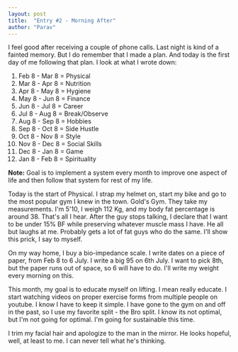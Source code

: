 ```yaml
---
layout: post
title:  "Entry #2 - Morning After"
author: "Parav"
---
```


I feel good after receiving a couple of phone calls. Last night is kind of a fainted memory. But I do remember that I made a plan. And today is the first day of me following that plan. I look at what I wrote down:

1. Feb 8 - Mar 8 = Physical
2. Mar 8 - Apr 8 = Nutrition
3. Apr 8 - May 8 = Hygiene
4. May 8 - Jun 8 = Finance
5. Jun 8 - Jul 8 = Career
6. Jul 8 - Aug 8 = Break/Observe
7. Aug 8 - Sep 8 = Hobbies
8. Sep 8 - Oct 8 = Side Hustle
9. Oct 8 - Nov 8 = Style
10. Nov 8 - Dec 8 = Social Skills
11. Dec 8 - Jan 8  = Game
12. Jan 8 - Feb 8 = Spirituality

**Note:** Goal is to implement a system every month to improve one aspect of life and then follow that system for rest of my life.

Today is the start of Physical. I strap my helmet on, start my bike and go to the most popular gym I knew in the town. Gold's Gym. They take my measurements. I'm 5'10, I weigh 112 Kg, and my body fat percentage is around 38. That's all I hear. After the guy stops talking, I declare that I want to be under 15% BF while preserving whatever muscle mass I have. He all but laughs at me. Probably gets a lot of fat guys who do the same. I'll show this prick, I say to myself.

On my way home, I buy a bio-impedance scale. I write dates on a piece of paper, from Feb 8 to 6 July. I write a big 95 on 6th July. I want to pick 8th, but the paper runs out of space, so 6 will have to do. I'll write my weight every morning on this.

This month, my goal is to educate myself on lifting. I mean really educate. I start watching videos on proper exercise forms from multiple people on youtube. I know I have to keep it simple. I have gone to the gym on and off in the past, so I use my favorite split - the Bro split. I know its not optimal, but I'm not going for optimal. I'm going for sustainable this time.

I trim my facial hair and apologize to the man in the mirror. He looks hopeful, well, at least to me. I can never tell what he's thinking.
